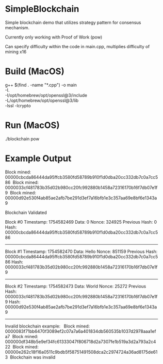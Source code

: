 # SimpleBlockchain
Simple blockchain demo that utilizes strategy pattern for consensus mechanism.

Currently only working with Proof of Work (pow)

Can specify difficulty within the code in main.cpp, multiplies difficulty of mining x16

# Build (MacOS)
g++ $(find . -name "*.cpp") -o main \
  -I. \
  -I/opt/homebrew/opt/openssl@3/include \
  -L/opt/homebrew/opt/openssl@3/lib \
  -lssl -lcrypto

# Run (MacOS)
./blockchain pow

# Example Output

Block mined:   00000cbcda86444da95ffcb3580fd58789b910f1d0dba20cc332db7c0a7cc586 
Block mined:   0000033cf481783b35d02b980cc20fc992880b1458a72316170b16f7db07e1f9 
Block mined:   00000d92e530f4ab85ae2afb7be291d3ef7a16bfb1e3c357aa69e8bf6e1343a9 


Blockchain Validated 


Block #0
Timestamp: 1754582469
Data: 0
Nonce: 324925
Previous Hash: 0
Hash: 00000cbcda86444da95ffcb3580fd58789b910f1d0dba20cc332db7c0a7cc586


---------------------------
Block #1
Timestamp: 1754582470
Data: Hello
Nonce: 851159
Previous Hash: 00000cbcda86444da95ffcb3580fd58789b910f1d0dba20cc332db7c0a7cc586
Hash: 0000033cf481783b35d02b980cc20fc992880b1458a72316170b16f7db07e1f9


---------------------------
Block #2
Timestamp: 1754582473
Data: World
Nonce: 25272
Previous Hash: 0000033cf481783b35d02b980cc20fc992880b1458a72316170b16f7db07e1f9
Hash: 00000d92e530f4ab85ae2afb7be291d3ef7a16bfb1e3c357aa69e8bf6e1343a9  


---------------------------
Invalid blockchain example:  
Block mined: 0000083f71bb6470f3089ef2c07a7a6a401834db560535b1037d2978aaa1efa7 
Block mined: 000000df348b5e9ef34fc61333047f806718d2a7307fe1b519a3d2a793a2c422 
Block mined: 00000e262c18f16a0511c9bdb5f58751491508dca2c2974724a36ad8175de613 
Blockchain was invalid



